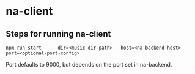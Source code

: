 # na-client

## Steps for running na-client

`npm run start -- --dir=<music-dir-path> --host=<na-backend-host> --port=<optional-port-config>`

Port defaults to 9000, but depends on the port set in na-backend.
